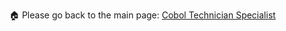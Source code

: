 🏠 Please go back to the main page: <a href="https://github.com/fermyno/mainframe/tree/main/COBOL/Cobol-technician-specialist">Cobol Technician Specialist</a>
